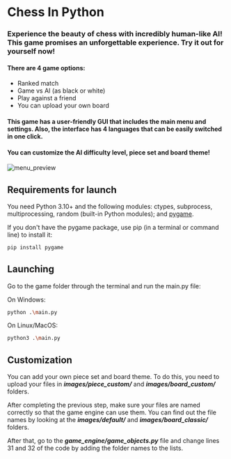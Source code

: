 # Chess In Python

### Experience the beauty of chess with incredibly human-like AI! This game promises an unforgettable experience. Try it out for yourself now!
#### There are 4 game options:

- Ranked match
- Game vs AI (as black or white)
- Play against a friend
- You can upload your own board

#### This game has a user-friendly GUI that includes the main menu and settings. Also, the interface has 4 languages that can be easily switched in one click.
#### You can customize the AI difficulty level, piece set and board theme!
![menu_preview](https://user-images.githubusercontent.com/103107451/221137231-99fecfce-21f6-473c-93e8-107b2353c46a.jpg)


## Requirements for launch
You need Python 3.10+ and the following modules: ctypes, subprocess, multiprocessing, random (built-in Python modules); and [pygame](https://pypi.org/project/pygame/).

If you don't have the pygame package, use pip (in a terminal or command line) to install it:
```bash
pip install pygame
```


## Launching
Go to the game folder through the terminal and run the main.py file:

On Windows:
```bash
python .\main.py
```
On Linux/MacOS:
```bash
python3 .\main.py
```


## Customization
You can add your own piece set and board theme. To do this, you need to upload your files in ***images/piece_custom/*** and ***images/board_custom/*** folders. 

After completing the previous step, make sure your files are named correctly so that the game engine can use them. You can find out the file names by looking at the ***images/default/*** and ***images/board_classic/*** folders.

After that, go to the ***game_engine/game_objects.py*** file and change lines 31 and 32 of the code by adding the folder names to the lists.
